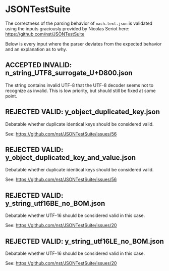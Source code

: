 # JSONTestSuite

The correctness of the parsing behavior of `mach.text.json` is validated
using the inputs graciously provided by Nicolas Seriot here:
https://github.com/nst/JSONTestSuite

Below is every input where the parser deviates from the expected behavior and
an explanation as to why.

## ACCEPTED INVALID: n_string_UTF8_surrogate_U+D800.json

The string contains invalid UTF-8 that the UTF-8 decoder seems not to recognize
as invalid. This is low priority, but should still be fixed at some point.

## REJECTED VALID: y_object_duplicated_key.json

Debatable whether duplicate identical keys should be considered valid.

See: https://github.com/nst/JSONTestSuite/issues/56

## REJECTED VALID: y_object_duplicated_key_and_value.json

Debatable whether duplicate identical keys should be considered valid.

See: https://github.com/nst/JSONTestSuite/issues/56

## REJECTED VALID: y_string_utf16BE_no_BOM.json

Debatable whether UTF-16 should be considered valid in this case.

See: https://github.com/nst/JSONTestSuite/issues/20

## REJECTED VALID: y_string_utf16LE_no_BOM.json

Debatable whether UTF-16 should be considered valid in this case.

See: https://github.com/nst/JSONTestSuite/issues/20

